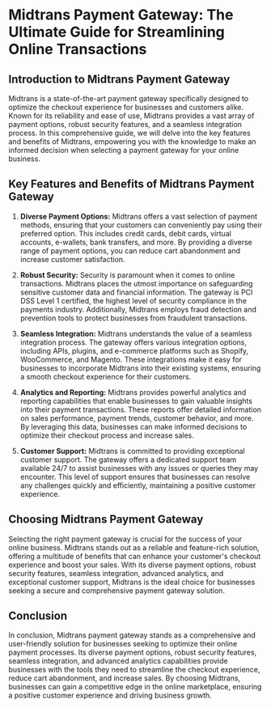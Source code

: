 # Midtrans Payment Gateway: The Ultimate Guide for Streamlining Online Transactions

## Introduction to Midtrans Payment Gateway

Midtrans is a state-of-the-art payment gateway specifically designed to optimize the checkout experience for businesses and customers alike. Known for its reliability and ease of use, Midtrans provides a vast array of payment options, robust security features, and a seamless integration process. In this comprehensive guide, we will delve into the key features and benefits of Midtrans, empowering you with the knowledge to make an informed decision when selecting a payment gateway for your online business.

## Key Features and Benefits of Midtrans Payment Gateway

1. **Diverse Payment Options:** Midtrans offers a vast selection of payment methods, ensuring that your customers can conveniently pay using their preferred option. This includes credit cards, debit cards, virtual accounts, e-wallets, bank transfers, and more. By providing a diverse range of payment options, you can reduce cart abandonment and increase customer satisfaction.

2. **Robust Security:** Security is paramount when it comes to online transactions. Midtrans places the utmost importance on safeguarding sensitive customer data and financial information. The gateway is PCI DSS Level 1 certified, the highest level of security compliance in the payments industry. Additionally, Midtrans employs fraud detection and prevention tools to protect businesses from fraudulent transactions.

3. **Seamless Integration:** Midtrans understands the value of a seamless integration process. The gateway offers various integration options, including APIs, plugins, and e-commerce platforms such as Shopify, WooCommerce, and Magento. These integrations make it easy for businesses to incorporate Midtrans into their existing systems, ensuring a smooth checkout experience for their customers.

4. **Analytics and Reporting:** Midtrans provides powerful analytics and reporting capabilities that enable businesses to gain valuable insights into their payment transactions. These reports offer detailed information on sales performance, payment trends, customer behavior, and more. By leveraging this data, businesses can make informed decisions to optimize their checkout process and increase sales.

5. **Customer Support:** Midtrans is committed to providing exceptional customer support. The gateway offers a dedicated support team available 24/7 to assist businesses with any issues or queries they may encounter. This level of support ensures that businesses can resolve any challenges quickly and efficiently, maintaining a positive customer experience.

## Choosing Midtrans Payment Gateway

Selecting the right payment gateway is crucial for the success of your online business. Midtrans stands out as a reliable and feature-rich solution, offering a multitude of benefits that can enhance your customer's checkout experience and boost your sales. With its diverse payment options, robust security features, seamless integration, advanced analytics, and exceptional customer support, Midtrans is the ideal choice for businesses seeking a secure and comprehensive payment gateway solution.

## Conclusion

In conclusion, Midtrans payment gateway stands as a comprehensive and user-friendly solution for businesses seeking to optimize their online payment processes. Its diverse payment options, robust security features, seamless integration, and advanced analytics capabilities provide businesses with the tools they need to streamline the checkout experience, reduce cart abandonment, and increase sales. By choosing Midtrans, businesses can gain a competitive edge in the online marketplace, ensuring a positive customer experience and driving business growth.
